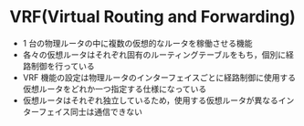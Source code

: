 # VRF(Virtual Routing and Forwarding)

- 1 台の物理ルータの中に複数の仮想的なルータを稼働させる機能
- 各々の仮想ルータはそれぞれ固有のルーティングテーブルをもち，個別に経路制御を行っている
- VRF 機能の設定は物理ルータのインターフェイスごとに経路制御に使用する仮想ルータをどれか一つ指定する仕様になっている
- 仮想ルータはそれぞれ独立しているため，使用する仮想ルータが異なるインターフェイス同士は通信できない
